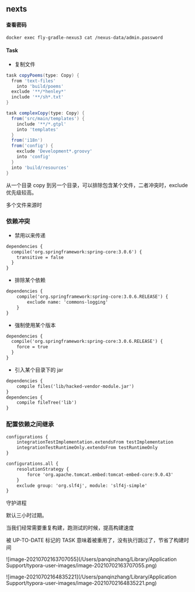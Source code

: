 ## nexts

#### 查看密码

```shell
docker exec fly-gradle-nexus3 cat /nexus-data/admin.password
```

#### Task

- 复制文件

```groovy
task copyPoems(type: Copy) { 
  from 'text-files'
	into 'build/poems'
  exclude '**/*henley*'
  include '**/sh*.txt'
}

task complexCopy(type: Copy) { 
  from('src/main/templates') {
    include '**/*.gtpl'
    into 'templates' 
  }
  from('i18n') 
  from('config') {
    exclude 'Development*.groovy'
    into 'config' 
  }
  into 'build/resources' 
}
```

从一个目录 copy 到另一个目录，可以排除包含某个文件，二者冲突时，exclude 优先级较高。

多个文件来源时

### 依赖冲突

- 禁用以来传递

```txt
dependencies { 
  compile('org.springframework:spring-core:3.0.6') {
  	transitive = false 
  } 
}
```

- 排除某个依赖

```txt
dependencies { 
	compile('org.springframework:spring-core:3.0.6.RELEASE') {
		exclude name: 'commons-logging' 
	}
}
```

- 强制使用某个版本

```txt
dependencies { 
  compile('org.springframework:spring-core:3.0.6.RELEASE') {
  	force = true 
  } 
}
```

- 引入某个目录下的 jar

```txt
dependencies {
	compile files('lib/hacked-vendor-module.jar')
}
dependencies {
	compile fileTree('lib')
}
```



### 配置依赖之间继承

```txt
configurations {
    integrationTestImplementation.extendsFrom testImplementation
    integrationTestRuntimeOnly.extendsFrom testRuntimeOnly
}

configurations.all {
    resolutionStrategy {
        force 'org.apache.tomcat.embed:tomcat-embed-core:9.0.43'
    }
    exclude group: 'org.slf4j', module: 'slf4j-simple'
}
```

守护进程

默认三小时过期。

当我们经常需要重复构建，跑测试的时候，提高构建速度

被 UP-TO-DATE 标记的 TASK 意味着被重用了，没有执行跳过了，节省了构建时间

![image-20210702163707055](/Users/panqinzhang/Library/Application Support/typora-user-images/image-20210702163707055.png)

![image-20210702164835221](/Users/panqinzhang/Library/Application Support/typora-user-images/image-20210702164835221.png)